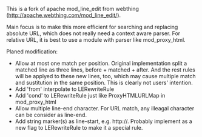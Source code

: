 This is a fork of apache mod_line_edit from webthing (http://apache.webthing.com/mod_line_edit/). 

Main focus is to make this more efficient for searching and replacing absolute URL, which does not really need a context aware parser. For relative URL, it is best to use a module with parser like mod_proxy_html.

Planed modification:

* Allow at most one match per position. Original implementation split a matched line as three lines, before + matched + after. And the rest rules will be applyed to these new lines, too, which may cause multiple match and sustitution in the same position. This is clearly not users' intention.
* Add 'from' interpolate to LERewriteRule
* Add 'cond' to LERewriteRule just like ProxyHTMLURLMap in mod_proxy_html
* Allow multiple line-end character. For URL match, any illeagal character can be consider as line-end.
* Add string marker(s) as line-start, e.g. http://. Probably implement as a new flag to LERewriteRule to make it a special rule.
